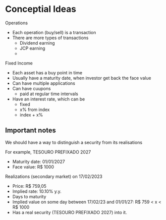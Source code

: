 
# Conceptial Ideas

Operations

- Each operation (buy/sell) is a transaction
- There are more types of transactions
    - Dividend earning
    - JCP earning
    - 


Fixed Income

- Each asset has a buy point in time
- Usually have a maturity date, when investor get back the face value
- Can have multiple applications
- Can have cuupons
    - paid at regular time intervals
- Have an interest rate, which can be
    - fixed
    - x% from index
    - index + x%


## Important notes

We should have a way to distinguish a security from its realisations

For example, TESOURO PREFIXADO 2027
- Maturity date: 01/01/2027
- Face value: R$ 1000

Realizations (secondary market) on 17/02/2023
- Price: R$ 759,05
- Implied rate: 10.10% y.y.
- Days to maturity
- Implied value on some day between 17/02/23 and 01/01/27: R$ 759 < x < R$ 1000
- Has a real security (TESOURO PREFIXADO 2027) into it.